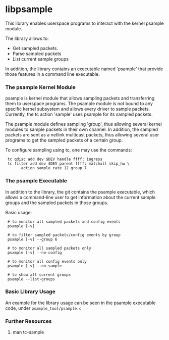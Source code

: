 # libpsample

This library enables userspace programs to interact with the kernel psample
module.

The library allows to:
 - Get sampled packets.
 - Parse sampled packets
 - List current sample groups

In addition, the library contains an executable named 'psample' that provide
those features in a command line executable.

### The psample Kernel Module
psample is kernel module that allows sampling packets and transferring them to
userspace programs. The psample module is not bound to any specific kernel
subsystem and allows every driver to sample packets. Currently, the tc action
'sample' uses psample for its sampled packets.

The psample module defines sampling 'group', thus allowing several kernel
modules to sample packets in their own channel. In addition, the sampled packets
are sent as a netlink multicast packets, thus allowing several user programs to
get the sampled packets of a certain group.

To configure sampling using tc, one may use the commands:
~~~
 tc qdisc add dev $DEV handle ffff: ingress
 tc filter add dev $DEV parent ffff: matchall skip_hw \
	   action sample rate 12 group 7
~~~

### The psample Executable
In addition to the library, the git contains the psample executable, which
allows a command-line user to get information about the current sample groups
and the sampled packets in those groups.

Basic usage:
~~~
 # to monitor all sampled packets and config events
 psample [-v]

 # to filter sampled packets/config events by group
 psample [-v] --group 6

 # to monitor all sampled packets only
 psample [-v] --no-config

 # to monitor all config events only
 psample [-v] --no-sample

 # to show all current groups
 psample --list-groups
~~~

### Basic Library Usage
An example for the library usage can be seen in the psample executable code,
under `psample_tool/psample.c`

### Further Resources
1. man tc-sample
